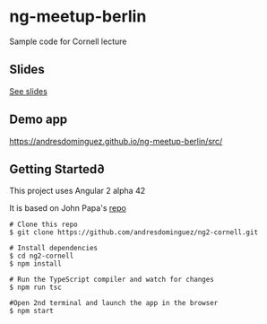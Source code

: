 # ng-meetup-berlin
Sample code for Cornell lecture

## Slides

[See slides](https://docs.google.com/presentation/d/1KMrunNIzYEJa2QDReR6cymy_viGCSyOYtCiA495Vx8I/edit?usp=sharing)

## Demo app

https://andresdominguez.github.io/ng-meetup-berlin/src/

## Getting Started∂

This project uses Angular 2 alpha 42

It is based on John Papa's [repo](https://github.com/johnpapa/angular2-tour-of-heroes)

```shell
# Clone this repo
$ git clone https://github.com/andresdominguez/ng2-cornell.git

# Install dependencies
$ cd ng2-cornell
$ npm install

# Run the TypeScript compiler and watch for changes
$ npm run tsc

#Open 2nd terminal and launch the app in the browser
$ npm start
```
